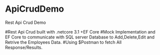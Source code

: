 # ApiCrudDemo
Rest Api Crud Demo


#Rest Api Crud  built with .netcore 3.1 +EF Core 
#Mock Implementation and EF Core to communicate with SQL server Database to
Add,Delete,Edit and Retrive the Employees Data.
#Using $Postman to fetch All Response/Results.
